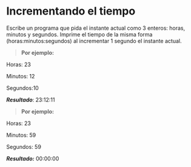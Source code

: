 # Incrementando el tiempo

Escribe un programa que pida el instante actual como 3 enteros: horas, minutos y segundos. Imprime el tiempo de la misma forma (horas:minutos:segundos) al incrementar 1 segundo el instante actual.

>**Por ejemplo:**

Horas: 23

Minutos: 12

Segundos:10

**_Resultado_**: 23:12:11

>**Por ejemplo:**

Horas: 23

Minutos: 59

Segundos: 59

**_Resultado:_** 00:00:00